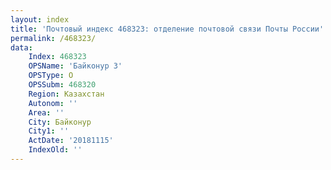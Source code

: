 ```yaml
---
layout: index
title: 'Почтовый индекс 468323: отделение почтовой связи Почты России'
permalink: /468323/
data:
    Index: 468323
    OPSName: 'Байконур 3'
    OPSType: О
    OPSSubm: 468320
    Region: Казахстан
    Autonom: ''
    Area: ''
    City: Байконур
    City1: ''
    ActDate: '20181115'
    IndexOld: ''
---
```

